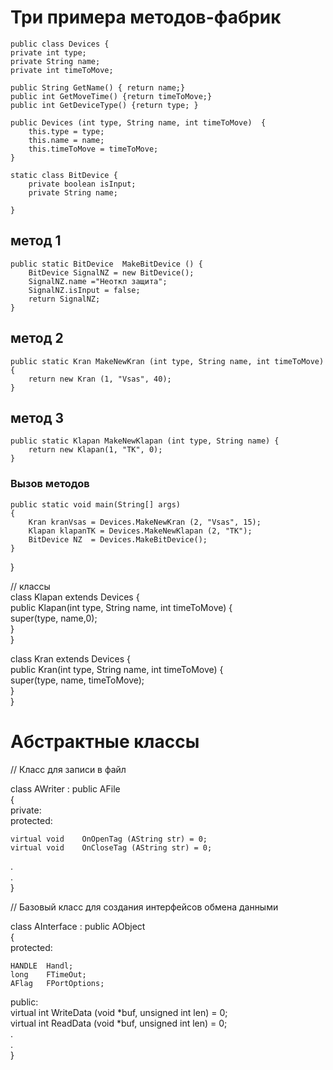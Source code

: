 # Три примера методов-фабрик  
      
    public class Devices {  
    private int type;  
    private String name;  
    private int timeToMove;  
  
    public String GetName() { return name;}   
    public int GetMoveTime() {return timeToMove;}  
    public int GetDeviceType() {return type; }   
  
    public Devices (int type, String name, int timeToMove)  {  
        this.type = type;  
        this.name = name;  
        this.timeToMove = timeToMove;  
    }  

    static class BitDevice { 
        private boolean isInput; 
        private String name; 
        
    } 

   ##  метод 1 
    public static BitDevice  MakeBitDevice () {   
        BitDevice SignalNZ = new BitDevice();   
        SignalNZ.name ="Неоткл защита";   
        SignalNZ.isInput = false;  
        return SignalNZ;  
    }  
  
  ##   метод 2
    public static Kran MakeNewKran (int type, String name, int timeToMove) {    
        return new Kran (1, "Vsas", 40);    
    }    
  
   ##  метод 3  
    public static Klapan MakeNewKlapan (int type, String name) {    
        return new Klapan(1, "TK", 0);    
    }    
  
  ### Вызов методов
    public static void main(String[] args)  
    {
        Kran kranVsas = Devices.MakeNewKran (2, "Vsas", 15);
        Klapan klapanTK = Devices.MakeNewKlapan (2, "TK");
        BitDevice NZ  = Devices.MakeBitDevice();
    }  
}  
  
 // классы   
 class Klapan extends Devices {  
     public Klapan(int type, String name, int timeToMove) {  
         super(type, name,0);  
       }  
  }  

class Kran extends Devices {  
    public Kran(int type, String name, int timeToMove) {  
        super(type, name, timeToMove);  
      }  
  }  


# Абстрактные классы
// Класс для записи в файл  

class   AWriter  : public  AFile    
{   
private:   
protected:  
    
    virtual void    OnOpenTag (AString str) = 0;    
    virtual void    OnCloseTag (AString str) = 0;       
.  
.  
}  

 // Базовый класс для создания интерфейсов обмена данными  
 
class   AInterface  :   public  AObject  
{  
protected:  
  
    HANDLE	Handl;  
    long    FTimeOut;  
    AFlag   FPortOptions;  
  
public:  
	virtual	int		WriteData (void *buf, unsigned int len) = 0;  
	virtual	int		ReadData  (void *buf, unsigned int len) = 0;  
.  
.  
}  

